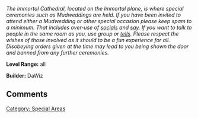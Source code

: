 *The Immortal Cathedral, located on the Immortal plane, is where special
ceremonies such as Mudweddings are held. If you have been invited to
attend either a Mudwedding or other special occasion please keep spam to
a minimum. That includes over-use of
[socials](:Category:_Socials "wikilink") and [say](Say "wikilink"). If
you want to talk to people in the same room as you, use group or
[tells](Tell "wikilink"). Please respect the wishes of those involved as
it should to be a fun experience for all. Disobeying orders given at the
time may lead to you being shown the door and banned from any further
ceremonies.*

**Level Range:** all

**Builder:** DaWiz

## Comments

[Category: Special Areas](Category:_Special_Areas "wikilink")
